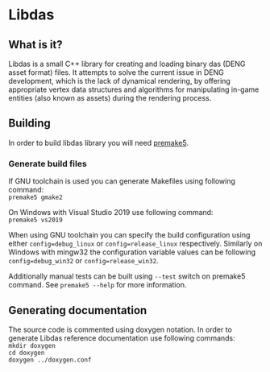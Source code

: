 # Libdas

## What is it?

Libdas is a small C++ library for creating and loading binary das (DENG asset format) files. It attempts to solve the current issue
in DENG development, which is the lack of dynamical rendering, by offering appropriate vertex data structures and algorithms for manipulating
in-game entities (also known as assets) during the rendering process.


## Building

In order to build libdas library you will need [premake5](https://github.com/premake/premake-core).  

### Generate build files
If GNU toolchain is used you can generate Makefiles using following command:  
`premake5 gmake2`

On Windows with Visual Studio 2019 use following command:  
`premake5 vs2019`

When using GNU toolchain you can specify the build configuration using either `config=debug_linux` or `config=release_linux` respectively. Similarly
on Windows with mingw32 the configuration variable values can be following `config=debug_win32` or `config=release_win32`.

Additionally manual tests can be built using `--test` switch on premake5 command. See `premake5 --help` for more information.


## Generating documentation

The source code is commented using doxygen notation. In order to generate Libdas reference documentation use following commands:  
`mkdir doxygen`  
`cd doxygen`  
`doxygen ../doxygen.conf`  
